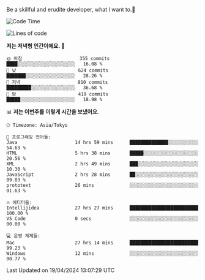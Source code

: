 Be a skillful and erudite developer, what I want to.👶

<!--START_SECTION:waka-->
![Code Time](http://img.shields.io/badge/Code%20Time-716%20hrs%2045%20mins-blue)

![Lines of code](https://img.shields.io/badge/%EC%A0%80%EB%8A%94%20%EC%97%AC%ED%83%9C%EA%B9%8C%EC%A7%80%20-1.6%20million%20%EC%A4%84%EC%9D%98%20%EC%BD%94%EB%93%9C%EB%A5%BC%20%EC%9E%91%EC%84%B1%ED%96%88%EC%96%B4%EC%9A%94.-blue)

**저는 저녁형 인간이에요. 🦉** 

```text
🌞 아침                     355 commits         ████░░░░░░░░░░░░░░░░░░░░░   16.08 % 
🌆 낮　                     624 commits         ███████░░░░░░░░░░░░░░░░░░   28.26 % 
🌃 저녁                     810 commits         █████████░░░░░░░░░░░░░░░░   36.68 % 
🌙 밤　                     419 commits         █████░░░░░░░░░░░░░░░░░░░░   18.98 % 
```


📊 **저는 이번주를 이렇게 시간을 보냈어요.** 

```text
🕑︎ Timezone: Asia/Tokyo

💬 프로그래밍 언어들: 
Java                     14 hrs 59 mins      ██████████████░░░░░░░░░░░   54.63 % 
HTML                     5 hrs 38 mins       █████░░░░░░░░░░░░░░░░░░░░   20.56 % 
XML                      2 hrs 49 mins       ███░░░░░░░░░░░░░░░░░░░░░░   10.30 % 
JavaScript               2 hrs 28 mins       ██░░░░░░░░░░░░░░░░░░░░░░░   09.03 % 
prototext                26 mins             ░░░░░░░░░░░░░░░░░░░░░░░░░   01.63 % 

🔥 에디터들: 
Intellijidea             27 hrs 27 mins      █████████████████████████   100.00 % 
VS Code                  0 secs              ░░░░░░░░░░░░░░░░░░░░░░░░░   00.00 % 

💻 운영 체제들: 
Mac                      27 hrs 14 mins      █████████████████████████   99.23 % 
Windows                  12 mins             ░░░░░░░░░░░░░░░░░░░░░░░░░   00.77 % 
```


 Last Updated on 19/04/2024 13:07:29 UTC
<!--END_SECTION:waka-->
